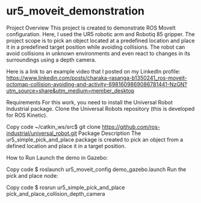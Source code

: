# ur5_moveit_demonstration
Project Overview
This project is created to demonstrate ROS MoveIt configuration. Here, I used the UR5 robotic arm and Robotiq 85 gripper. The project scope is to pick an object located at a predefined location and place it in a predefined target position while avoiding collisions. The robot can avoid collisions in unknown environments and even react to changes in its surroundings using a depth camera.

Here is a link to an example video that I posted on my LinkedIn profile: https://www.linkedin.com/posts/charaka-rasanga-b1350241_ros-moveit-octomap-collision-avoiding-and-activity-6981609869086781441-NzGN?utm_source=share&utm_medium=member_desktop

Requirements
For this work, you need to install the Universal Robot Industrial package. Clone the Universal Robots repository (this is developed for ROS Kinetic).


Copy code
~/catkin_ws/src$ git clone https://github.com/ros-industrial/universal_robot.git
Package Description
The ur5_simple_pick_and_place package is created to pick an object from a defined location and place it in a target position.

How to Run
Launch the demo in Gazebo:


Copy code
$ roslaunch ur5_moveit_config demo_gazebo.launch
Run the pick and place node:


Copy code
$ rosrun ur5_simple_pick_and_place pick_and_place_collision_depth_camera
